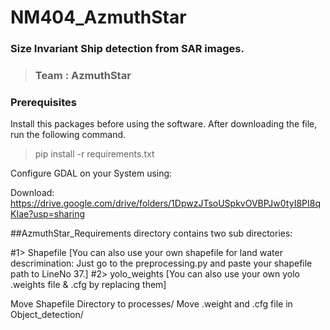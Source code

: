# NM404_AzmuthStar
### Size Invariant Ship detection from SAR images.
> ### Team : AzmuthStar


### Prerequisites
Install this packages before using the software.
After downloading the file, run the following command.

> pip install -r requirements.txt

Configure GDAL on your System using: 


Download: https://drive.google.com/drive/folders/1DpwzJTsoUSpkvOVBPJw0tyI8PI8qKIae?usp=sharing

##AzmuthStar_Requirements directory contains two sub directories: 

#1> Shapefile [You can also use your own shapefile for land water descrimination: Just go to the preprocessing.py and paste your shapefile path to LineNo 37.]
#2> yolo_weights [You can also use your own yolo .weights file & .cfg by replacing them]

Move Shapefile Directory to processes/
Move .weight and .cfg file in Object_detection/










